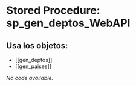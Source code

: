 # Stored Procedure: sp_gen_deptos_WebAPI

## Usa los objetos:
- [[gen_deptos]]
- [[gen_paises]]

*No code available.*
